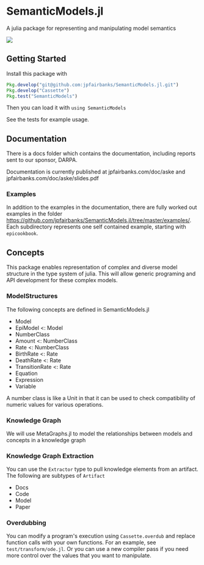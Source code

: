 # SemanticModels.jl
A julia package for representing and manipulating model semantics

[![](https://img.shields.io/badge/docs-dev-blue.svg)](https://jpfairbanks.com/doc/aske)

## Getting Started

Install this package with 

```julia
Pkg.develop("git@github.com:jpfairbanks/SemanticModels.jl.git")
Pkg.develop("Cassette")
Pkg.test("SemanticModels")
```

Then you can load it with `using SemanticModels`

See the tests for example usage.

## Documentation

There is a docs folder which contains the documentation, including reports sent to our sponsor, DARPA.

Documentation is currently published at jpfairbanks.com/doc/aske and jpfairbanks.com/doc/aske/slides.pdf

### Examples

In addition to the examples in the documentation, there are fully worked out examples in the folder
https://github.com/jpfairbanks/SemanticModels.jl/tree/master/examples/. Each subdirectory represents one self contained
example, starting with `epicookbook`.

## Concepts

This package enables representation of complex and diverse model structure in the type system of julia. This will allow generic programing and API development for these complex models.

### ModelStructures

The following concepts are defined in SemanticModels.jl

- Model
- EpiModel <: Model 
- NumberClass 
- Amount <: NumberClass 
- Rate <: NumberClass 
- BirthRate <: Rate 
- DeathRate <: Rate 
- TransitionRate <: Rate 
- Equation 
- Expression 
- Variable 

A number class is like a Unit in that it can be used to check compatibility of numeric values for various operations.

### Knowledge Graph

We will use MetaGraphs.jl to model the relationships between models and concepts in a knowledge graph

### Knowledge Graph Extraction

You can use the `Extractor` type to pull knowledge elements from an artifact. The following are subtypes of `Artifact`

- Docs
- Code
- Model
- Paper

### Overdubbing

You can modify a program's execution using `Cassette.overdub` and replace function calls with your own functions. For an example, see `test/transform/ode.jl`. Or you can use a new compiler pass if you need more control over the values that you want to manipulate. 
